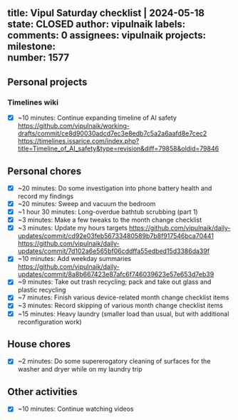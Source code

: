 title:	Vipul Saturday checklist | 2024-05-18
state:	CLOSED
author:	vipulnaik
labels:	
comments:	0
assignees:	vipulnaik
projects:	
milestone:	
number:	1577
--
## Personal projects

### Timelines wiki

- [x] ~10 minutes: Continue expanding timeline of AI safety https://github.com/vipulnaik/working-drafts/commit/ce8d90030adcd7ec3e8edb7c5a2a6aafd8e7cec2 https://timelines.issarice.com/index.php?title=Timeline_of_AI_safety&type=revision&diff=79858&oldid=79846

## Personal chores

- [x] ~20 minutes: Do some investigation into phone battery health and record my findings
- [x] ~20 minutes: Sweep and vacuum the bedroom
- [x] ~1 hour 30 minutes: Long-overdue bathtub scrubbing (part 1)
- [x] ~3 minutes: Make a few tweaks to the month change checklist
- [x] ~3 minutes: Update my hours targets https://github.com/vipulnaik/daily-updates/commit/cd92e03feb56733480589b7b8f917546bca70441 https://github.com/vipulnaik/daily-updates/commit/7d102a6e565bf06cddffa55edbed15d3386da39f
- [x] ~10 minutes: Add weekday summaries https://github.com/vipulnaik/daily-updates/commit/8a8b667423e87afc6f746039623e57e653d7eb39
- [x] ~9 minutes: Take out trash recycling; pack and take out glass and plastic recycling
- [x] ~7 minutes: Finish various device-related month change checklist items
- [x] ~3 minutes: Record skipping of various month change checklist items
- [x] ~15 minutes: Heavy laundry (smaller load than usual, but with additional reconfiguration work)

## House chores

- [x] ~2 minutes: Do some supererogatory cleaning of surfaces for the washer and dryer while on my laundry trip

## Other activities

- [x] ~10 minutes: Continue watching videos
